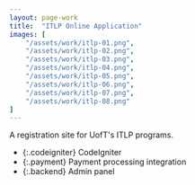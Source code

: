 ```yaml
---
layout: page-work
title:  "ITLP Online Application"
images: [
	"/assets/work/itlp-01.png",
	"/assets/work/itlp-02.png",
	"/assets/work/itlp-03.png",
	"/assets/work/itlp-04.png",
	"/assets/work/itlp-05.png",
	"/assets/work/itlp-06.png",
	"/assets/work/itlp-07.png",
	"/assets/work/itlp-08.png"
]
---
```


A registration site for UofT's ITLP programs.

* {:.codeigniter} CodeIgniter
* {:.payment} Payment processing integration
* {:.backend} Admin panel
